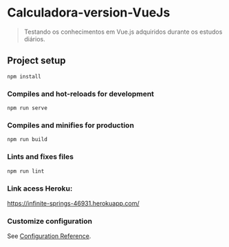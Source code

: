 # Calculadora-version-VueJs
> Testando os conhecimentos em Vue.js adquiridos durante os estudos diários.

## Project setup
```
npm install
```

### Compiles and hot-reloads for development
```
npm run serve
```

### Compiles and minifies for production
```
npm run build
```

### Lints and fixes files
```
npm run lint
```

### Link acess Heroku: 
https://infinite-springs-46931.herokuapp.com/

### Customize configuration
See [Configuration Reference](https://cli.vuejs.org/config/).
